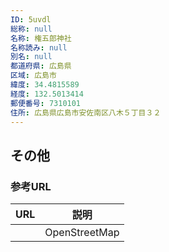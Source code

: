 ```yaml
---
ID: 5uvdl
総称: null
名称: 権五郎神社
名称読み: null
別名: null
都道府県: 広島県
区域: 広島市
緯度: 34.4815589
経度: 132.5013414
郵便番号: 7310101
住所: 広島県広島市安佐南区八木５丁目３２
---
```


## その他

### 参考URL

| URL | 説明          |
| --- | ------------- |
|     | OpenStreetMap |
